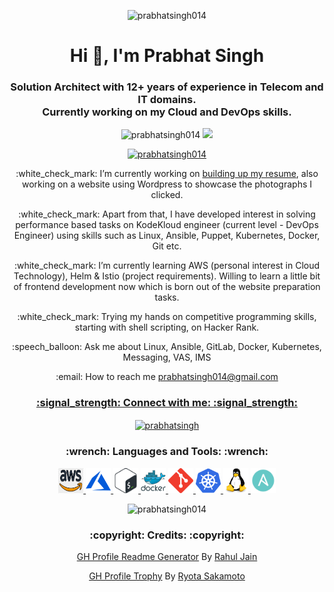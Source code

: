 <p align="center"> <img src="https://media.giphy.com/media/bAplZhiLAsNnG/giphy.gif" alt="prabhatsingh014" /> </p>
<h1 align="center">Hi 👋, I'm Prabhat Singh</h1>
<h3 align="center">Solution Architect with 12+ years of experience in Telecom and IT domains. <br /> Currently working on my Cloud and DevOps skills.</h3>

<p align="center"> <img src="https://komarev.com/ghpvc/?username=prabhatsingh014&label=Profile%20views&color=0e75b6&style=flat" alt="prabhatsingh014" /> <img src="https://badges.pufler.dev/commits/monthly/prabhatsingh014" /> </p>

<p align="center"> <a href="https://github.com/ryo-ma/github-profile-trophy"><img src="https://github-profile-trophy.vercel.app/?username=prabhatsingh014&theme=onedark" alt="prabhatsingh014" /></a> </p>

<p align="center"> :white_check_mark: I’m currently working on <a href="https://prabhatsingh014.github.io/">building up my resume</a>, also working on a website using Wordpress to showcase the photographs I clicked.</p>

<p align="center">:white_check_mark: Apart from that, I have developed interest in solving performance based tasks on KodeKloud engineer (current level - DevOps Engineer) using skills such as Linux, Ansible, Puppet, Kubernetes, Docker, Git etc.</p>

<p align="center">:white_check_mark: I’m currently learning AWS (personal interest in Cloud Technology), Helm & Istio (project requirements). Willing to learn a little bit of frontend development now which is born out of the website preparation tasks.</p>

<p align="center">:white_check_mark: Trying my hands on competitive programming skills, starting with shell scripting, on Hacker Rank.</p>

<p align="center">:speech_balloon: Ask me about Linux, Ansible, GitLab, Docker, Kubernetes, Messaging, VAS, IMS</p>

<p align="center">:email: How to reach me <a href="mailto:prabhatsingh014@gmail.com">prabhatsingh014@gmail.com</p>

<h3 align="center">:signal_strength: Connect with me: :signal_strength:</h3>
<p align="center">
<a href="https://linkedin.com/in/prabhatsingh" target="blank"><img align="center" src="https://raw.githubusercontent.com/rahuldkjain/github-profile-readme-generator/master/src/images/icons/Social/linked-in-alt.svg" alt="prabhatsingh" height="30" width="40" /></a>
</p>

<h3 align="center">:wrench: Languages and Tools: :wrench:</h3>
<p align="center"> <a href="https://aws.amazon.com" target="_blank" rel="noreferrer"> <img src="images/aws.png" alt="aws" width="40" height="40"/> </a> <a href="https://azure.microsoft.com/en-in/" target="_blank" rel="noreferrer"> <img src="images/azure.svg" alt="azure" width="40" height="40"/> </a> <a href="https://www.gnu.org/software/bash/" target="_blank" rel="noreferrer"> <img src="images/bash.png" alt="bash" width="40" height="40"/> </a> <a href="https://www.docker.com/" target="_blank" rel="noreferrer"> <img src="images/docker.svg" alt="docker" width="40" height="40"/> </a> <a href="https://git-scm.com/" target="_blank" rel="noreferrer"> <img src="images/git.svg" alt="git" width="40" height="40"/> </a> <a href="https://kubernetes.io" target="_blank" rel="noreferrer"> <img src="images/kubernetes.svg" alt="kubernetes" width="40" height="40"/> </a> <a href="https://www.linux.org/" target="_blank" rel="noreferrer"> <img src="images/linux.svg" alt="linux" width="40" height="40"/> </a> <a href="https://www.ansible.com/" target="_blank" rel="noreferrer"> <img src="images/ansible.png" alt="ansible" width="40" height="40"/> </a> </p>

<p align="center"><img src="https://github-readme-streak-stats.herokuapp.com/?user=prabhatsingh014&" alt="prabhatsingh014" /></p>

<h3 align="center">:copyright: Credits: :copyright: </h3> 
<p align="center"><a href="https://rahuldkjain.github.io/gh-profile-readme-generator/">GH Profile Readme Generator</a> By <a href="https://github.com/rahuldkjain">Rahul Jain</a></p>
<p align="center"><a href="https://github.com/ryo-ma/github-profile-trophy/">GH Profile Trophy</a> By <a href="https://github.com/ryo-ma">Ryota Sakamoto</a></p>
